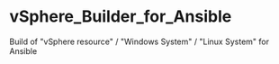 # vSphere_Builder_for_Ansible
Build of "vSphere resource" / "Windows System" / "Linux System" for Ansible
